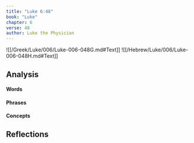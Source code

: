 ```yaml
---
title: "Luke 6:48"
book: "Luke"
chapter: 6
verse: 48
author: Luke the Physician
---
```

![[/Greek/Luke/006/Luke-006-048G.md#Text]]
![[/Hebrew/Luke/006/Luke-006-048H.md#Text]]

## Analysis

#### Words

#### Phrases

#### Concepts

## Reflections
